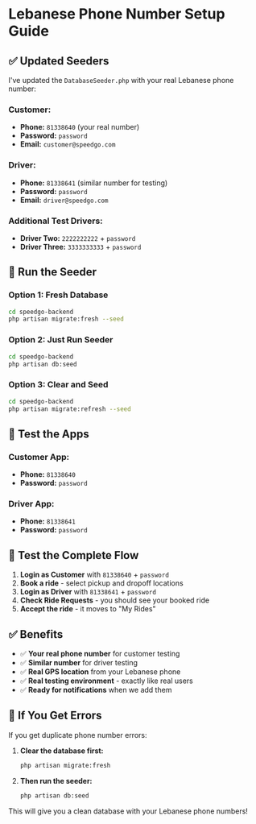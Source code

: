 # Lebanese Phone Number Setup Guide

## ✅ Updated Seeders

I've updated the `DatabaseSeeder.php` with your real Lebanese phone number:

### **Customer:**
- **Phone:** `81338640` (your real number)
- **Password:** `password`
- **Email:** `customer@speedgo.com`

### **Driver:**
- **Phone:** `81338641` (similar number for testing)
- **Password:** `password`
- **Email:** `driver@speedgo.com`

### **Additional Test Drivers:**
- **Driver Two:** `2222222222` + `password`
- **Driver Three:** `3333333333` + `password`

## 🚀 Run the Seeder

### **Option 1: Fresh Database**
```bash
cd speedgo-backend
php artisan migrate:fresh --seed
```

### **Option 2: Just Run Seeder**
```bash
cd speedgo-backend
php artisan db:seed
```

### **Option 3: Clear and Seed**
```bash
cd speedgo-backend
php artisan migrate:refresh --seed
```

## 📱 Test the Apps

### **Customer App:**
- **Phone:** `81338640`
- **Password:** `password`

### **Driver App:**
- **Phone:** `81338641`
- **Password:** `password`

## 🧪 Test the Complete Flow

1. **Login as Customer** with `81338640` + `password`
2. **Book a ride** - select pickup and dropoff locations
3. **Login as Driver** with `81338641` + `password`
4. **Check Ride Requests** - you should see your booked ride
5. **Accept the ride** - it moves to "My Rides"

## ✅ Benefits

- ✅ **Your real phone number** for customer testing
- ✅ **Similar number** for driver testing
- ✅ **Real GPS location** from your Lebanese phone
- ✅ **Real testing environment** - exactly like real users
- ✅ **Ready for notifications** when we add them

## 🔧 If You Get Errors

If you get duplicate phone number errors:

1. **Clear the database first:**
   ```bash
   php artisan migrate:fresh
   ```

2. **Then run the seeder:**
   ```bash
   php artisan db:seed
   ```

This will give you a clean database with your Lebanese phone numbers! 